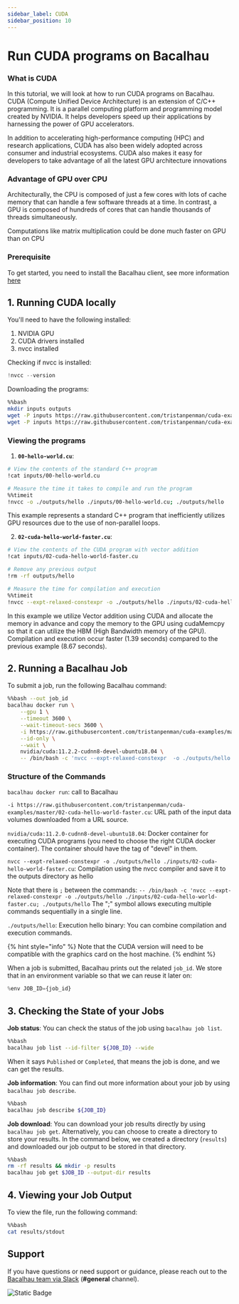 ```yaml
---
sidebar_label: CUDA
sidebar_position: 10
---
```


# Run CUDA programs on Bacalhau

### What is CUDA

In this tutorial, we will look at how to run CUDA programs on Bacalhau. CUDA (Compute Unified Device Architecture) is an extension of C/C++ programming. It is a parallel computing platform and programming model created by NVIDIA. It helps developers speed up their applications by harnessing the power of GPU accelerators.

In addition to accelerating high-performance computing (HPC) and research applications, CUDA has also been widely adopted across consumer and industrial ecosystems. CUDA also makes it easy for developers to take advantage of all the latest GPU architecture innovations

### Advantage of GPU over CPU

Architecturally, the CPU is composed of just a few cores with lots of cache memory that can handle a few software threads at a time. In contrast, a GPU is composed of hundreds of cores that can handle thousands of threads simultaneously.

Computations like matrix multiplication could be done much faster on GPU than on CPU

### Prerequisite

To get started, you need to install the Bacalhau client, see more information [here](../../getting-started/installation.md)

## 1. Running CUDA locally

You'll need to have the following installed:

1. NVIDIA GPU
2. CUDA drivers installed
3. nvcc installed

Checking if nvcc is installed:

```python
!nvcc --version
```

Downloading the programs:

```bash
%%bash
mkdir inputs outputs
wget -P inputs https://raw.githubusercontent.com/tristanpenman/cuda-examples/master/00-hello-world.cu
wget -P inputs https://raw.githubusercontent.com/tristanpenman/cuda-examples/master/02-cuda-hello-world-faster.cu
```

### Viewing the programs

1. **`00-hello-world.cu`**:

```bash
# View the contents of the standard C++ program
!cat inputs/00-hello-world.cu

# Measure the time it takes to compile and run the program
%%timeit
!nvcc -o ./outputs/hello ./inputs/00-hello-world.cu; ./outputs/hello
```

This example represents a standard C++ program that inefficiently utilizes GPU resources due to the use of non-parallel loops.

2. **`02-cuda-hello-world-faster.cu`**:

```bash
# View the contents of the CUDA program with vector addition
!cat inputs/02-cuda-hello-world-faster.cu

# Remove any previous output
!rm -rf outputs/hello

# Measure the time for compilation and execution
%%timeit
!nvcc --expt-relaxed-constexpr -o ./outputs/hello ./inputs/02-cuda-hello-world-faster.cu; ./outputs/hello
```

In this example we utilize Vector addition using CUDA and allocate the memory in advance and copy the memory to the GPU using cudaMemcpy so that it can utilize the HBM (High Bandwidth memory of the GPU). Compilation and execution occur faster (1.39 seconds) compared to the previous example (8.67 seconds).

## 2. Running a Bacalhau Job

To submit a job, run the following Bacalhau command:

```bash
%%bash --out job_id
bacalhau docker run \
    --gpu 1 \
    --timeout 3600 \
    --wait-timeout-secs 3600 \
    -i https://raw.githubusercontent.com/tristanpenman/cuda-examples/master/02-cuda-hello-world-faster.cu \
    --id-only \
    --wait \
    nvidia/cuda:11.2.2-cudnn8-devel-ubuntu18.04 \
    -- /bin/bash -c 'nvcc --expt-relaxed-constexpr  -o ./outputs/hello ./inputs/02-cuda-hello-world-faster.cu; ./outputs/hello '
```

### Structure of the Commands

`bacalhau docker run`: call to Bacalhau

`-i https://raw.githubusercontent.com/tristanpenman/cuda-examples/master/02-cuda-hello-world-faster.cu`: URL path of the input data volumes downloaded from a URL source.

`nvidia/cuda:11.2.0-cudnn8-devel-ubuntu18.04`: Docker container for executing CUDA programs (you need to choose the right CUDA docker container). The container should have the tag of "devel" in them.

`nvcc --expt-relaxed-constexpr -o ./outputs/hello ./inputs/02-cuda-hello-world-faster.cu`: Compilation using the nvcc compiler and save it to the outputs directory as hello

Note that there is `;` between the commands: `-- /bin/bash -c 'nvcc --expt-relaxed-constexpr -o ./outputs/hello ./inputs/02-cuda-hello-world-faster.cu; ./outputs/hello` The ";" symbol allows executing multiple commands sequentially in a single line.

`./outputs/hello`: Execution hello binary: You can combine compilation and execution commands.

{% hint style="info" %}
Note that the CUDA version will need to be compatible with the graphics card on the host machine.
{% endhint %}

When a job is submitted, Bacalhau prints out the related `job_id`. We store that in an environment variable so that we can reuse it later on:

```python
%env JOB_ID={job_id}
```

## 3. Checking the State of your Jobs

**Job status**: You can check the status of the job using `bacalhau job list`.

```bash
%%bash
bacalhau job list --id-filter ${JOB_ID} --wide
```

When it says `Published` or `Completed`, that means the job is done, and we can get the results.

**Job information**: You can find out more information about your job by using `bacalhau job describe`.

```bash
%%bash
bacalhau job describe ${JOB_ID}
```

**Job download**: You can download your job results directly by using `bacalhau job get`. Alternatively, you can choose to create a directory to store your results. In the command below, we created a directory (`results`) and downloaded our job output to be stored in that directory.

```bash
%%bash
rm -rf results && mkdir -p results
bacalhau job get $JOB_ID --output-dir results
```

## 4. Viewing your Job Output

To view the file, run the following command:

```bash
%%bash
cat results/stdout
```

## Support

If you have questions or need support or guidance, please reach out to the [Bacalhau team via Slack](https://bacalhauproject.slack.com/ssb/redirect) (**#general** channel).

![Static Badge](https://img.shields.io/badge/Test-Pass-green)